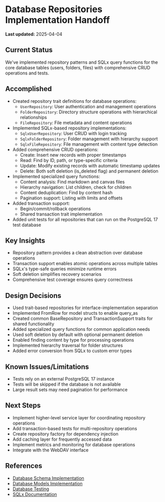 # Database Repositories Implementation Handoff

**Last updated:** 2025-04-04

## Current Status
We've implemented repository patterns and SQLx query functions for the core database tables (users, folders, files) with comprehensive CRUD operations and tests.

## Accomplished
- Created repository trait definitions for database operations:
  * `UserRepository`: User authentication and management operations
  * `FolderRepository`: Directory structure operations with hierarchical relationships
  * `FileRepository`: File metadata and content operations
- Implemented SQLx-based repository implementations:
  * `SqlxUserRepository`: User CRUD with login tracking
  * `SqlxFolderRepository`: Folder management with hierarchy support
  * `SqlxFileRepository`: File management with content type detection
- Added comprehensive CRUD operations:
  * Create: Insert new records with proper timestamps
  * Read: Find by ID, path, or type-specific criteria
  * Update: Modify existing records with automatic timestamp updates
  * Delete: Both soft deletion (is_deleted flag) and permanent deletion
- Implemented specialized query functions:
  * Content analysis: Find markdown and canvas files
  * Hierarchy navigation: List children, check for children
  * Content deduplication: Find by content hash
  * Pagination support: Listing with limits and offsets
- Added transaction support:
  * Begin/commit/rollback operations
  * Shared transaction trait implementation
- Added unit tests for all repositories that can run on the PostgreSQL 17 test database

## Key Insights
- Repository pattern provides a clean abstraction over database operations
- Transaction support enables atomic operations across multiple tables
- SQLx's type-safe queries minimize runtime errors
- Soft deletion simplifies recovery scenarios
- Comprehensive test coverage ensures query correctness

## Design Decisions
- Used trait-based repositories for interface-implementation separation
- Implemented FromRow for model structs to enable query_as
- Created common BaseRepository and TransactionSupport traits for shared functionality
- Added specialized query functions for common application needs
- Used soft deletion by default with optional permanent deletion
- Enabled finding content by type for processing operations
- Implemented hierarchy traversal for folder structures
- Added error conversion from SQLx to custom error types

## Known Issues/Limitations
- Tests rely on an external PostgreSQL 17 instance
- Tests will be skipped if the database is not available
- Large result sets may need pagination for performance

## Next Steps
- Implement higher-level service layer for coordinating repository operations
- Add transaction-based tests for multi-repository operations
- Create repository factory for dependency injection
- Add caching layer for frequently accessed data
- Implement metrics and monitoring for database operations
- Integrate with the WebDAV interface

## References
- [Database Schema Implementation](handoffs/database_schema_implementation.md)
- [Database Models Implementation](handoffs/database_models_implementation.md)
- [Database Testing](handoffs/database_testing.md)
- [SQLx Documentation](../dependencies/sqlx.md)
